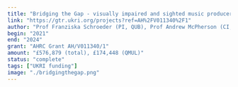 ```yaml
---
title: "Bridging the Gap - visually impaired and sighted music producers working side by side"
link: "https://gtr.ukri.org/projects?ref=AH%2FV011340%2F1"
author: "Prof Franziska Schroeder (PI, QUB), Prof Andrew McPherson (CI, QMUL)"
begin: "2021"
end: "2024"
grant: "AHRC Grant AH/V011340/1"
amount: "£576,879 (total), £174,448 (QMUL)"
status: "complete"
tags: ["UKRI funding"]
image: "./bridgingthegap.png"
---
```


